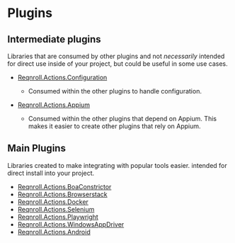 # Plugins

## Intermediate plugins

Libraries that are consumed by other plugins and not *necessarily* intended for direct use inside of your project, but could be useful in some use cases.

- [Reqnroll.Actions.Configuration](./Reqnroll.Actions.Configuration)
  - Consumed within the other plugins to handle configuration.

- [Reqnroll.Actions.Appium](./Reqnroll.Actions.Appium/)
  - Consumed within the other plugins that depend on Appium. This makes it easier to create other plugins that rely on Appium.

## Main Plugins

Libraries created to make integrating with popular tools easier. intended for direct install into your project.

- [Reqnroll.Actions.BoaConstrictor](./Reqnroll.Actions.BoaConstrictor)
- [Reqnroll.Actions.Browserstack](./Reqnroll.Actions.Browserstack)
- [Reqnroll.Actions.Docker](./Reqnroll.Actions.Docker)
- [Reqnroll.Actions.Selenium](./Reqnroll.Actions.Selenium/)
- [Reqnroll.Actions.Playwright](./Reqnroll.Actions.Playwright/)
- [Reqnroll.Actions.WindowsAppDriver](./Reqnroll.Actions.WindowsAppDriver/)
- [Reqnroll.Actions.Android](./Reqnroll.Actions.Android/)
